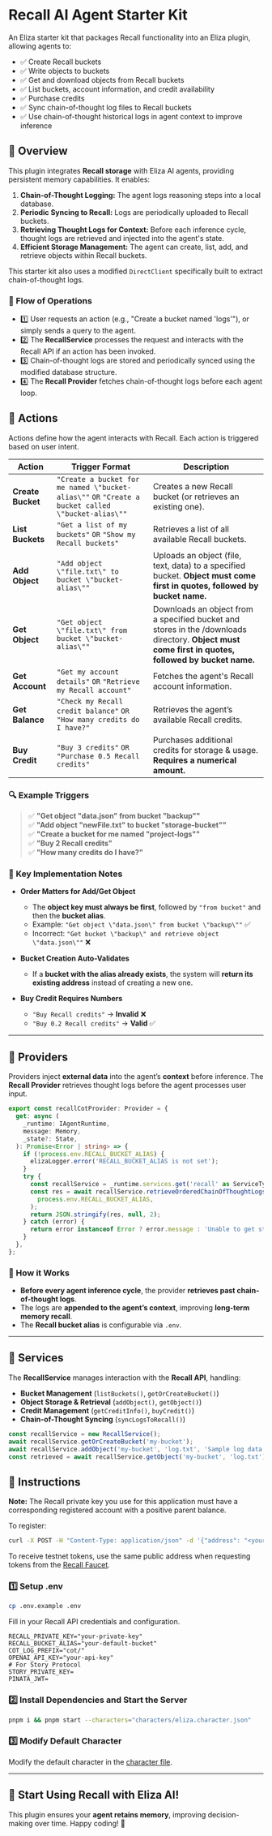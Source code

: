 # Recall AI Agent Starter Kit

An Eliza starter kit that packages Recall functionality into an Eliza plugin, allowing agents to:

- ✅ Create Recall buckets
- ✅ Write objects to buckets
- ✅ Get and download objects from Recall buckets
- ✅ List buckets, account information, and credit availability
- ✅ Purchase credits
- ✅ Sync chain-of-thought log files to Recall buckets
- ✅ Use chain-of-thought historical logs in agent context to improve inference

## 📌 Overview

This plugin integrates **Recall storage** with Eliza AI agents, providing persistent memory capabilities. It enables:

1. **Chain-of-Thought Logging:** The agent logs reasoning steps into a local database.
2. **Periodic Syncing to Recall:** Logs are periodically uploaded to Recall buckets.
3. **Retrieving Thought Logs for Context:** Before each inference cycle, thought logs are retrieved and injected into the agent's state.
4. **Efficient Storage Management:** The agent can create, list, add, and retrieve objects within Recall buckets.

This starter kit also uses a modified `DirectClient` specifically built to extract chain-of-thought logs.

### **🔄 Flow of Operations**

- 1️⃣ User requests an action (e.g., "Create a bucket named 'logs'"), or simply sends a query to the agent.
- 2️⃣ The **RecallService** processes the request and interacts with the Recall API if an action has been invoked.
- 3️⃣ Chain-of-thought logs are stored and periodically synced using the modified database structure.
- 4️⃣ The **Recall Provider** fetches chain-of-thought logs before each agent loop.

## 📌 Actions

Actions define how the agent interacts with Recall. Each action is triggered based on user intent.

| **Action**        | **Trigger Format**                                                                                 | **Description**                                                                                                                                    |
| ----------------- | -------------------------------------------------------------------------------------------------- | -------------------------------------------------------------------------------------------------------------------------------------------------- |
| **Create Bucket** | `"Create a bucket for me named \"bucket-alias\""` `OR` `"Create a bucket called \"bucket-alias\""` | Creates a new Recall bucket (or retrieves an existing one).                                                                                        |
| **List Buckets**  | `"Get a list of my buckets"` `OR` `"Show my Recall buckets"`                                       | Retrieves a list of all available Recall buckets.                                                                                                  |
| **Add Object**    | `"Add object \"file.txt\" to bucket \"bucket-alias\""`                                             | Uploads an object (file, text, data) to a specified bucket. **Object must come first in quotes, followed by bucket name.**                         |
| **Get Object**    | `"Get object \"file.txt\" from bucket \"bucket-alias\""`                                           | Downloads an object from a specified bucket and stores in the /downloads directory. **Object must come first in quotes, followed by bucket name.** |
| **Get Account**   | `"Get my account details"` `OR` `"Retrieve my Recall account"`                                     | Fetches the agent's Recall account information.                                                                                                    |
| **Get Balance**   | `"Check my Recall credit balance"` `OR` `"How many credits do I have?"`                            | Retrieves the agent’s available Recall credits.                                                                                                    |
| **Buy Credit**    | `"Buy 3 credits"` `OR` `"Purchase 0.5 Recall credits"`                                             | Purchases additional credits for storage & usage. **Requires a numerical amount.**                                                                 |

### **🔍 Example Triggers**

> ✅ **"Get object \"data.json\" from bucket \"backup\""**  
> ✅ **"Add object \"newFile.txt\" to bucket \"storage-bucket\""**  
> ✅ **"Create a bucket for me named \"project-logs\""**  
> ✅ **"Buy 2 Recall credits"**  
> ✅ **"How many credits do I have?"**

### **🔄 Key Implementation Notes**

- **Order Matters for Add/Get Object**

  - The **object key must always be first**, followed by `"from bucket"` and then the **bucket alias**.
  - Example: `"Get object \"data.json\" from bucket \"backup\""` ✅
  - Incorrect: `"Get bucket \"backup\" and retrieve object \"data.json\""` ❌

- **Bucket Creation Auto-Validates**

  - If a **bucket with the alias already exists**, the system will **return its existing address** instead of creating a new one.

- **Buy Credit Requires Numbers**
  - `"Buy Recall credits"` → **Invalid** ❌
  - `"Buy 0.2 Recall credits"` → **Valid** ✅

---

## 📌 Providers

Providers inject **external data** into the agent’s **context** before inference. The **Recall Provider** retrieves thought logs before the agent processes user input.

```typescript
export const recallCotProvider: Provider = {
  get: async (
    _runtime: IAgentRuntime,
    message: Memory,
    _state?: State,
  ): Promise<Error | string> => {
    if (!process.env.RECALL_BUCKET_ALIAS) {
      elizaLogger.error('RECALL_BUCKET_ALIAS is not set');
    }
    try {
      const recallService = _runtime.services.get('recall' as ServiceType) as RecallService;
      const res = await recallService.retrieveOrderedChainOfThoughtLogs(
        process.env.RECALL_BUCKET_ALIAS,
      );
      return JSON.stringify(res, null, 2);
    } catch (error) {
      return error instanceof Error ? error.message : 'Unable to get storage provider';
    }
  },
};
```

### **📌 How it Works**

- **Before every agent inference cycle**, the provider **retrieves past chain-of-thought logs**.
- The logs are **appended to the agent’s context**, improving **long-term memory recall**.
- The **Recall bucket alias** is configurable via `.env`.

---

## 📌 Services

The **RecallService** manages interaction with the **Recall API**, handling:

- **Bucket Management** (`listBuckets()`, `getOrCreateBucket()`)
- **Object Storage & Retrieval** (`addObject()`, `getObject()`)
- **Credit Management** (`getCreditInfo()`, `buyCredit()`)
- **Chain-of-Thought Syncing** (`syncLogsToRecall()`)

```typescript
const recallService = new RecallService();
await recallService.getOrCreateBucket('my-bucket');
await recallService.addObject('my-bucket', 'log.txt', 'Sample log data');
const retrieved = await recallService.getObject('my-bucket', 'log.txt');
```

## 📌 Instructions

**Note:** The Recall private key you use for this application must have a corresponding registered account with a positive parent balance.

To register:

```bash
curl -X POST -H "Content-Type: application/json" -d '{"address": "<your-evm-public-address>"}' https://faucet.node-0.testnet.recall.network/register
```

To receive testnet tokens, use the same public address when requesting tokens from the [Recall Faucet](https://faucet.recall.network/).

### **1️⃣ Setup .env**

```bash
cp .env.example .env
```

Fill in your Recall API credentials and configuration.

```dotenv
RECALL_PRIVATE_KEY="your-private-key"
RECALL_BUCKET_ALIAS="your-default-bucket"
COT_LOG_PREFIX="cot/"
OPENAI_API_KEY="your-api-key"
# For Story Protocol
STORY_PRIVATE_KEY=
PINATA_JWT=
```

### **2️⃣ Install Dependencies and Start the Server**

```bash
pnpm i && pnpm start --characters="characters/eliza.character.json"
```

### **3️⃣ Modify Default Character**

Modify the default character in the [character file](characters/eliza.character.json).

---

## 🚀 **Start Using Recall with Eliza AI!**

This plugin ensures your **agent retains memory**, improving decision-making over time. Happy coding! 🎉
